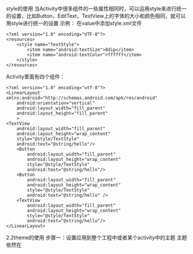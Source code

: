style的使用
当Activity中很多组件的一些属性相同时，可以运用style来进行统一的设置，比如Button，EditText，TextView上的字体的大小和颜色相同，就可以用style进行统一的设置
示例：
在value中添加style.xml文件
```  
<?xml version="1.0" encoding="UTF-8"?>
<resources>
	<style name="TextStyle">
		<item name="android:textSize">8dip</item>
		<item name="android:textColor">ffffff</item>
	</style>
</resources>
```
Activity里面有四个组件：
```  
<?xml version="1.0" encoding="utf-8"?>
<LinearLayout xmlns:android="http://schemas.android.com/apk/res/android"
    android:orientation="vertical"
    android:layout_width="fill_parent"
    android:layout_height="fill_parent"
    >
<TextView  
    android:layout_width="fill_parent"
    android:layout_height="wrap_content"
    style="@style/TextStyle"
    android:text="@string/hello"/>
    <Button
		android:layout_width="fill_parent"
		android:layout_height="wrap_content"
		style="@style/TextStyle"
		android:text="@string/hello"/>
    <Button
		android:layout_width="fill_parent"
		android:layout_height="wrap_content"
		style="@style/TextStyle"
		android:text="@string/hello" />
    <TextView
		android:layout_width="fill_parent"
		android:layout_height="wrap_content"
		style="@style/TextStyle"
		android:text="@string/hello"/>
</LinearLayout>
```
2.2theme的使用
步骤一：设置应用到整个工程中或者某个activity中的主题
主题依然在<style>标签中声明，但是不同的是，主题是通过在manifest文件中应用到<appliaction>和<activity>中从而应用到整个工程或者某一个Activity中的
```  
<?xml version="1.0" encoding="utf-8"?>
<resources>
	<style name="NoTitle">
		<item name="android:windowNoTitle">true</item>
	</style>
</resources>
```
步骤二：在manifest文件中设置主题
在你所装的SDK的这个目录android-sdk-windows\platforms\android-8\data\res\values有个themes.xml的文件里可以看到你所使用的SDK版本的theme属性值
在标签中添加属性android:theme,<application android:theme="@style/CustomTheme">
这样就将Activity中的标题栏去掉了
系统自带的主题应该这样注册：
```  
android:theme="@android:style/Theme.Dialog"
```
一般前面加上android都表示系统自带的
@表明应用的资源是在资源中已经定义过的，
？表示引用的资源是在当前的主题中定义过的
如果你喜欢一个主题，只想做些简单的改变，则可以将这个主题设置为父主题，比如
```  
<style name="CustomDialogTheme" parent="@android:style/Theme.Dialog">
```
继承了Theme.Dialog后，我们可以修改Theme.Dialog中的每一个item值
几个系统自带的theme
1.将窗口最大化
```  
<style name="Theme.NoTitleBar">
    <item name="android:windowNoTitle">true</item>
</style>
```
2.用来将一个Activity设置成dialog形式
```  
<style name="Theme.Dialog">
	<item name="android:windowFrame">@null</item>
	<item name="android:windowTitleStyle">@android:style/DialogWindowTitle</item>
	<item name="android:windowBackground">@android:drawable/panel_background</item>
	<item name="android:windowIsFloating">true</item>
	<item name="android:windowContentOverlay">@null</item>
</style>
```